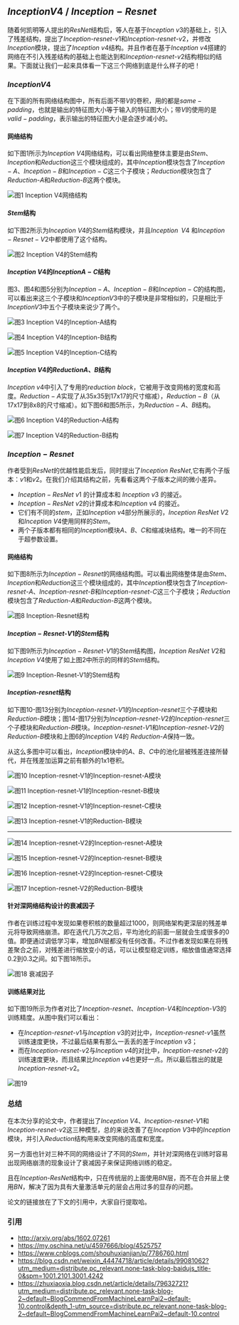 ## $Inception V4$ / $Inception-Resnet$

随着何凯明等人提出的$ResNet$结构后，等人在基于$Inception$ $v3$的基础上，引入了残差结构，提出了$Inception$-$resnet$-$v1$和$Inception$-$resnet$-$v2$，并修改$Inception$模块，提出了$Inception$ $v4$结构。并且作者在基于$Inception$ $v4$搭建的网络在不引入残差结构的基础上也能达到和$Inception$-$resnet$-$v2$结构相似的结果。下面就让我们一起来具体看一下这三个网络到底是什么样子的吧！

### $Inception V4$

在下面的所有网络结构图中，所有后面不带$V$的卷积，用的都是$same-padding$，也就是输出的特征图大小等于输入的特征图大小；带$V$的使用的是$valid-padding$，表示输出的特征图大小是会逐步减小的。

#### 网络结构

如下图$1$所示为$Inception$ $V4$网络结构，可以看出网络整体主要是由$Stem$、$Inception$和$Reduction$这三个模块组成的，其中$Inception$模块包含了$Inception-A$、$Inception-B$和$Inception-C$这三个子模块；$Reduction$模块包含了$Reduction$-$A$和$Reduction$-$B$这两个模块。

![图$1$ $Inception$ $V4$网络结构](https://files.mdnice.com/user/15207/6d2f3177-0806-4526-ae3d-3c97a0471b1f.png)

#### $Stem$结构
如下图2所示为$Inception$ $V4$的$Stem$结构模块，并且$Inception$ $V4$ 和$Inception-Resnet-V2$中都使用了这个结构。

![图$2$ $Inception$ $V4$的$Stem$结构](https://files.mdnice.com/user/15207/f9e49313-9c60-4635-bad0-069521c7c86d.png)

#### $Inception$ $V4$的$InceptionA-C$结构

图$3$、图$4$和图$5$分别为$Inception-A$、$Inception-B$和$Inception-C$的结构图，可以看出来这三个子模块和$InceptionV3$中的子模块是非常相似的，只是相比于$InceptionV3$中五个子模块来说少了两个。

![图$3$ $Inception$ $V4$的$Inception-A$结构](https://files.mdnice.com/user/15207/91a207ce-94d5-4dc2-9d56-9fe70c01ad94.png)


![图$4$ $Inception$ $V4$的$Inception-B$结构](https://files.mdnice.com/user/15207/0bda29d6-465c-4a53-bda3-63d6d9efb6a0.png)


![图$5$ $Inception$ $V4$的$Inception-C$结构](https://files.mdnice.com/user/15207/e13d28ec-ab1a-412f-9e7d-e4632dc4e07c.png)

#### $Inception$ $V4$的$ReductionA、B$结构
$Inception$ $v4$中引入了专用的$reduction$ $block$，它被用于改变网格的宽度和高度。$Reduction-A$实现了从$35$x$35$到$17$x$17$的尺寸缩减），$Reduction-B$（从$17$x$17$到$8$x$8$的尺寸缩减）。如下图6和图5所示，为$Reduction-A、B$结构。

![图$6$ $Inception$ $V4$的$Reduction-A$结构](https://files.mdnice.com/user/15207/3f15dae7-467d-4ef6-b0ae-f65f81ad2480.png)


![图$7$ $Inception$ $V4$的$Reduction-B$结构](https://files.mdnice.com/user/15207/fb038190-d20e-4c0d-ae39-1c419492c535.png)


### $Inception-Resnet$

作者受到$ResNet$的优越性能启发后，同时提出了$Inception$ $ResNet$,它有两个子版本：$v1$和$v2$。在我们介绍其结构之前，先看看这两个子版本之间的微小差异。

- $Inception-ResNet$ $v1$ 的计算成本和 $Inception$ $v3$ 的接近。
- $Inception-ResNet$ $v2$的计算成本和$Inception$ $v4$ 的接近。
- 它们有不同的$stem$，正如$Inception$ $v4$部分所展示的，$Inception$ $ResNet$ $V2$和$Inception$ $V4$使用同样的$Stem$。
- 两个子版本都有相同的$Inception$模块$A$、$B$、$C$和缩减块结构。唯一的不同在于超参数设置。

#### 网络结构

如下图$8$所示为$Inception-Resnet$的网络结构图。可以看出网络整体是由$Stem$、$Inception$和$Reduction$这三个模块组成的，其中$Inception$模块包含了$Inception$-$resnet$-$A$、$Inception$-$resnet$-$B$和$Inception$-$resnet$-$C$这三个子模块；$Reduction$模块包含了$Reduction$-$A$和$Reduction$-$B$这两个模块。

![图$8$ $Inception-Resnet$结构](https://files.mdnice.com/user/15207/4476bdf5-548b-4021-8276-a2d72d4a7aaf.png)

#### $Inception-Resnet$-$V1$的$Stem$结构
如下图$9$所示为$Inception-Resnet$-$V1$的$Stem$结构图，$Inception$ $ResNet$ $V2$和$Inception$ $V4$使用了如上图$2$中所示的同样的$Stem$结构。

![图$9$ $Inception-Resnet$-$V1$的$Stem$结构](https://files.mdnice.com/user/15207/a9a6476d-f25a-4472-b794-84b3416daec5.png)


#### $Inception$-$resnet$结构
如下图$10$-图$13$分别为$Inception$-$resnet$-$V1$的$Inception$-$resnet$三个子模块和$Reduction$-$B$模块；图$14$-图$17$分别为$Inception$-$resnet$-$V2$的$Inception$-$resnet$三个子模块和$Reduction$-$B$模块。$Inception$-$resnet$-$V1$和$Inception$-$resnet$-$V2$的$Reduction$-$B$模块和上图$6$的$Inception$ $V4$的 $Reduction$-$A$保持一致。

从这么多图中可以看出，$Inception$模块中的$A$、$B$、$C$中的池化层被残差连接所替代，并在残差加运算之前有额外的$1$x$1$卷积。

![图$10$ $Inception$-$resnet$-$V1$的$Inception$-$resnet$-$A$模块](https://files.mdnice.com/user/15207/d6d02bae-e1b7-45fd-a39e-08cb4ab14461.png)


![图$11$ $Inception$-$resnet$-$V1$的$Inception$-$resnet$-$B$模块](https://files.mdnice.com/user/15207/d2f37040-6244-4143-8ea6-605b5c116f75.png)


![图$12$ $Inception$-$resnet$-$V1$的$Inception$-$resnet$-$C$模块](https://files.mdnice.com/user/15207/a0b05c9e-037d-4563-aab6-d676064d1cb7.png)


![图$13$ $Inception$-$resnet$-$V1$的$Reduction$-$B$模块](https://files.mdnice.com/user/15207/a4115b03-3542-4fd8-a9f1-4d95f61e98e6.png)

---


![图$14$ $Inception$-$resnet$-$V2$的$Inception$-$resnet$-$A$模块](https://files.mdnice.com/user/15207/62fd9bda-7de6-48d2-b862-70b54d4414ab.png)


![图$15$ $Inception$-$resnet$-$V2$的$Inception$-$resnet$-$B$模块](https://files.mdnice.com/user/15207/de3e8cdc-90ec-4ab1-8294-20c1ca71e53d.png)


![图$16$ $Inception$-$resnet$-$V2$的$Inception$-$resnet$-$C$模块](https://files.mdnice.com/user/15207/ee28ae42-6ce9-4dd0-af74-5591255e1cdc.png)


![图$17$ $Inception$-$resnet$-$V2$的$Reduction$-$B$模块](https://files.mdnice.com/user/15207/149ddde1-30f8-4330-8b76-a8d5b95ff015.png)

#### 针对深网络结构设计的衰减因子

作者在训练过程中发现如果卷积核的数量超过$1000$，则网络架构更深层的残差单元将导致网络崩溃。即在迭代几万次之后，平均池化的前面一层就会生成很多的$0$值。即便通过调低学习率，增加$BN$层都没有任何改善。不过作者发现如果在将残差聚合之前，对残差进行缩放变小的话，可以让模型稳定训练，缩放值值通常选择$0.2$到$0.3$之间。如下图$18$所示。

![图$18$ 衰减因子](https://files.mdnice.com/user/15207/3d46ff6e-2d9d-4e82-8353-59ba0b1a59fd.png)

#### 训练结果对比
如下图$19$所示为作者对比了$Inception$-$resnet$、$Inception$-$V4$和$Inception$-$V3$的训练精度。从图中我们可以看出：
- 在$Inception$-$resnet$-$v1$与$Inception$ $v3$的对比中，$Inception$-$resnet$-$v1$虽然训练速度更快，不过最后结果有那么一丢丢的差于$Inception$ $v3$；
- 而在$Inception$-$resnet$-$v2$与$Inception$ $v4$的对比中，$Inception$-$resnet$-$v2$的训练速度更块，而且结果比$Inception$ $v4$也更好一点。所以最后胜出的就是$Inception$-$resnet$-$v2$。

![图$19$](https://files.mdnice.com/user/15207/83caf18a-e2d6-4220-9079-a53f99336b67.png)

### 总结
在本次分享的论文中，作者提出了$Inception$ $V4$、$Inception$-$resnet$-$V1$和$Inception$-$resnet$-$v2$这三种模型，总的来说改善了在$Inception$ $V3$中的$Inception$模块，并引入$Reduction$结构用来改变网络的高度和宽度。

另一方面也针对三种不同的网络设计了不同的$Stem$，并针对深网络在训练时容易出现网络崩溃的现象设计了衰减因子来保证网络训练的稳定。

且在$Inception$-$ResNet$结构中，只在传统层的上面使用$BN$层，而不在合并层上使用$BN$，解决了因为具有大量激活单元的层会占用过多的显存的问题。

论文的链接放在了下文的引用中，大家自行提取哈。

### 引用

- http://arxiv.org/abs/1602.07261
- https://my.oschina.net/u/4597666/blog/4525757
- https://www.cnblogs.com/shouhuxianjian/p/7786760.html
- https://blog.csdn.net/weixin_44474718/article/details/99081062?utm_medium=distribute.pc_relevant.none-task-blog-baidujs_title-0&spm=1001.2101.3001.4242
- https://zhuxiaoxia.blog.csdn.net/article/details/79632721?utm_medium=distribute.pc_relevant.none-task-blog-2~default~BlogCommendFromMachineLearnPai2~default-10.control&depth_1-utm_source=distribute.pc_relevant.none-task-blog-2~default~BlogCommendFromMachineLearnPai2~default-10.control